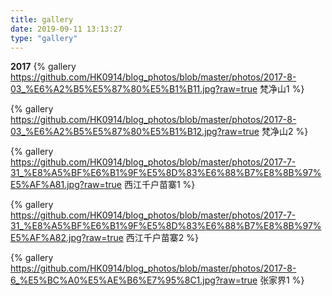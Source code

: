 ```yaml
---
title: gallery
date: 2019-09-11 13:13:27
type: "gallery"
---
```

**2017**
{% gallery https://github.com/HK0914/blog_photos/blob/master/photos/2017-8-03_%E6%A2%B5%E5%87%80%E5%B1%B11.jpg?raw=true 梵净山1 %}

{% gallery https://github.com/HK0914/blog_photos/blob/master/photos/2017-8-03_%E6%A2%B5%E5%87%80%E5%B1%B12.jpg?raw=true 梵净山2 %}

{% gallery https://github.com/HK0914/blog_photos/blob/master/photos/2017-7-31_%E8%A5%BF%E6%B1%9F%E5%8D%83%E6%88%B7%E8%8B%97%E5%AF%A81.jpg?raw=true  西江千户苗寨1 %}

{% gallery https://github.com/HK0914/blog_photos/blob/master/photos/2017-7-31_%E8%A5%BF%E6%B1%9F%E5%8D%83%E6%88%B7%E8%8B%97%E5%AF%A82.jpg?raw=true 西江千户苗寨2 %}

{% gallery https://github.com/HK0914/blog_photos/blob/master/photos/2017-8-6_%E5%BC%A0%E5%AE%B6%E7%95%8C1.jpg?raw=true 张家界1 %}

